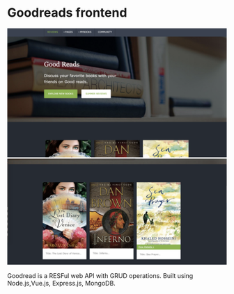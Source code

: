 
# Goodreads frontend
<img src="good reads.png">
<img src="good reads_books.png">


Goodread is a RESFul web API with GRUD operations. Built using Node.js,Vue.js, Express.js, MongoDB.

